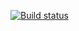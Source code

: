 [![Build status](https://ci.appveyor.com/api/projects/status/p3lsedesqkvfdbyl?svg=true)](https://ci.appveyor.com/project/Mortiferus/appvo2-3)

